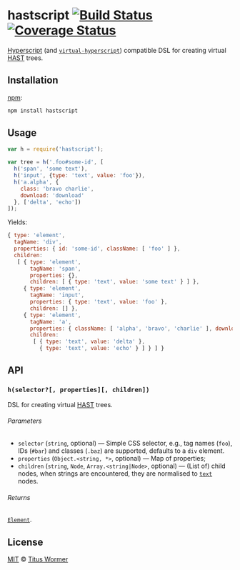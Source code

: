 # hastscript [![Build Status][travis-badge]][travis] [![Coverage Status][codecov-badge]][codecov]

[Hyperscript][] (and [`virtual-hyperscript`][virtual-hyperscript])
compatible DSL for creating virtual [HAST][] trees.

## Installation

[npm][]:

```bash
npm install hastscript
```

## Usage

```javascript
var h = require('hastscript');

var tree = h('.foo#some-id', [
  h('span', 'some text'),
  h('input', {type: 'text', value: 'foo'}),
  h('a.alpha', {
    class: 'bravo charlie',
    download: 'download'
  }, ['delta', 'echo'])
]);
```

Yields:

```js
{ type: 'element',
  tagName: 'div',
  properties: { id: 'some-id', className: [ 'foo' ] },
  children:
   [ { type: 'element',
       tagName: 'span',
       properties: {},
       children: [ { type: 'text', value: 'some text' } ] },
     { type: 'element',
       tagName: 'input',
       properties: { type: 'text', value: 'foo' },
       children: [] },
     { type: 'element',
       tagName: 'a',
       properties: { className: [ 'alpha', 'bravo', 'charlie' ], download: true },
       children:
        [ { type: 'text', value: 'delta' },
          { type: 'text', value: 'echo' } ] } ] }
```

## API

### `h(selector?[, properties][, children])`

DSL for creating virtual [HAST][] trees.

###### Parameters

*   `selector` (`string`, optional)
    — Simple CSS selector, e.g., tag names (`foo`), IDs (`#bar`)
    and classes (`.baz`) are supported,
    defaults to a `div` element.
*   `properties` (`Object.<string, *>`, optional)
    — Map of properties;
*   `children` (`string`, `Node`, `Array.<string|Node>`, optional)
    — (List of) child nodes, when strings are encountered,
    they are normalised to [`text`][text] nodes.

###### Returns

[`Element`][element].

## License

[MIT][license] © [Titus Wormer][author]

<!-- Definitions -->

[travis-badge]: https://img.shields.io/travis/wooorm/hastscript.svg

[travis]: https://travis-ci.org/wooorm/hastscript

[codecov-badge]: https://img.shields.io/codecov/c/github/wooorm/hastscript.svg

[codecov]: https://codecov.io/github/wooorm/hastscript

[npm]: https://docs.npmjs.com/cli/install

[license]: LICENSE

[author]: http://wooorm.com

[hast]: https://github.com/wooorm/hast

[element]: https://github.com/wooorm/hast#element

[virtual-hyperscript]: https://github.com/Matt-Esch/virtual-dom/tree/master/virtual-hyperscript

[hyperscript]: https://github.com/dominictarr/hyperscript

[text]: https://github.com/wooorm/hast#text
